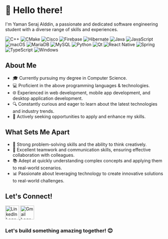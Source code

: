 # 👋 Hello there!


I'm Yaman Seraj Alddin, a passionate and dedicated software engineering student with a diverse range of skills and experiences. 

![C++](https://img.shields.io/badge/c++-%2300599C.svg?style=for-the-badge&logo=c%2B%2B&logoColor=white)
![CMake](https://img.shields.io/badge/CMake-%23008FBA.svg?style=for-the-badge&logo=cmake&logoColor=white)
![Cisco](https://img.shields.io/badge/cisco-%23049fd9.svg?style=for-the-badge&logo=cisco&logoColor=black)
![Firebase](https://img.shields.io/badge/firebase-%23039BE5.svg?style=for-the-badge&logo=firebase)
![Hibernate](https://img.shields.io/badge/Hibernate-59666C?style=for-the-badge&logo=Hibernate&logoColor=white)
![Java](https://img.shields.io/badge/java-%23ED8B00.svg?style=for-the-badge&logo=openjdk&logoColor=white)
![JavaScript](https://img.shields.io/badge/javascript-%23323330.svg?style=for-the-badge&logo=javascript&logoColor=%23F7DF1E)
![macOS](https://img.shields.io/badge/mac%20os-000000?style=for-the-badge&logo=macos&logoColor=F0F0F0)
![MariaDB](https://img.shields.io/badge/MariaDB-003545?style=for-the-badge&logo=mariadb&logoColor=white)
![MySQL](https://img.shields.io/badge/mysql-%2300f.svg?style=for-the-badge&logo=mysql&logoColor=white)
![Python](https://img.shields.io/badge/python-3670A0?style=for-the-badge&logo=python&logoColor=ffdd54)
![Qt](https://img.shields.io/badge/Qt-%23217346.svg?style=for-the-badge&logo=Qt&logoColor=white)
![React Native](https://img.shields.io/badge/react_native-%2320232a.svg?style=for-the-badge&logo=react&logoColor=%2361DAFB)
![Spring](https://img.shields.io/badge/spring-%236DB33F.svg?style=for-the-badge&logo=spring&logoColor=white)
![TypeScript](https://img.shields.io/badge/typescript-%23007ACC.svg?style=for-the-badge&logo=typescript&logoColor=white)
![Windows](https://img.shields.io/badge/Windows-0078D6?style=for-the-badge&logo=windows&logoColor=white)



## About Me

- 🎓 Currently pursuing my degree in Computer Science.
- 💻 Proficient in the above programming languages & technologies.
- 🌐 Experienced in web development, mobile app development, and desktop application development.
- 🔍 Constantly curious and eager to learn about the latest technologies and industry trends.
- 🌱 Actively seeking opportunities to apply and enhance my skills.

## What Sets Me Apart

- 🚀 Strong problem-solving skills and the ability to think creatively.
- 🤝 Excellent teamwork and communication skills, ensuring effective collaboration with colleagues.
- 📚 Adept at quickly understanding complex concepts and applying them to real-world scenarios.
- 📊 Passionate about leveraging technology to create innovative solutions to real-world challenges.

## Let's Connect!

<a href="https://www.linkedin.com/in/mahmoud-yaman-seraj-alddin-749426278/" target="_blank">
  <img src="https://content.linkedin.com/content/dam/me/business/en-us/amp/brand-site/v2/bg/LI-Bug.svg.original.svg" alt="LinkedIn Logo" width="44" height="44">
</a>
<a href="mailto:mysd.real@gmail.com" target="_blank">
  <img src="https://www.gstatic.com/images/branding/product/2x/gmail_2020q4_48dp.png" alt="Gmail Logo" width="44" height="44">
</a>

### Let's build something amazing together! 😊
